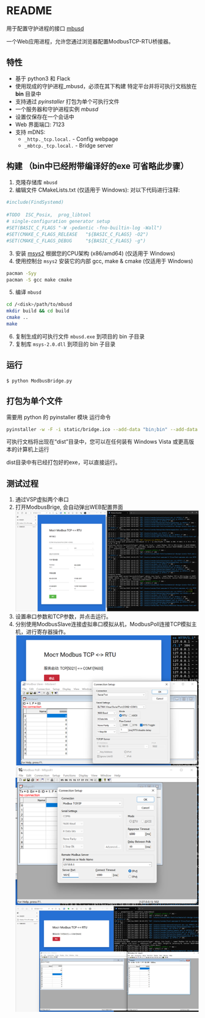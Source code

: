 # README

用于配置守护进程的接口 [mbusd](https://github.com/3cky/mbusd)

一个Web应用进程，允许您通过浏览器配置ModbusTCP-RTU桥接器。

## 特性

* 基于 python3 和 Flack
* 使用现成的守护进程_mbusd，必须在其下构建
特定平台并将可执行文档放在 **bin** 目录中
* 支持通过 _pyinstaller_ 打包为单个可执行文件
* 一个服务器和守护进程实例 _mbusd_
* 设置仅保存在一个会话中
* Web 界面端口: 7123
* 支持 mDNS:
  * `_http._tcp.local.` - Config webpage
  * `_mbtcp._tcp.local.` - Bridge server

## 构建 （bin中已经附带编译好的exe 可省略此步骤）

1. 克隆存储库 `mbusd`
2. 编辑文件 CMakeLists.txt (仅适用于 Windows):
    对以下代码进行注释:

```bash
#include(FindSystemd)

#TODO  ISC_Posix,  prog_libtool
# single-configuration generator setup
#SET(BASIC_C_FLAGS "-W -pedantic -fno-builtin-log -Wall")
#SET(CMAKE_C_FLAGS_RELEASE   "${BASIC_C_FLAGS} -O2")
#SET(CMAKE_C_FLAGS_DEBUG     "${BASIC_C_FLAGS} -g")
```

3. 安装 [msys2](https://www.msys2.org/) 根据您的CPU架构 (x86/amd64) (仅适用于 Windows)
4. 使用控制台 `msys2` 安装它的内部 gcc, make & cmake (仅适用于 Windows)

```bash
pacman -Syy
pacman -S gcc make cmake
```

5. 编译 `mbusd`

```bash
cd /<disk>/path/to/mbusd
mkdir build && cd build
cmake ..
make
```

6. 复制生成的可执行文件 `mbusd.exe` 到项目的 bin 子目录
7. 复制库 `msys-2.0.dll` 到项目的 bin 子目录

## 运行

`$ python ModbusBridge.py`

## 打包为单个文件

需要用 python 的 pyinstaller 模块
运行命令

```bash
pyinstaller -w -F -i static/bridge.ico --add-data "bin;bin" --add-data "static;static" --add-data "templates;templates" ModbusBridge.py 
```

可执行文档将出现在“dist”目录中，您可以在任何装有 Windows Vista 或更高版本的计算机上运行

dist目录中有已经打包好的exe，可以直接运行。

## 测试过程

1. 通过VSP虚拟两个串口
2. 打开ModbusBrige, 会自动弹出WEB配置界面
   ![alt text](screenshot/01.png)
3. 设置串口参数和TCP参数，并点击运行。
4. 分别使用ModbusSlave连接虚拟串口模拟从机，ModbusPoll连接TCP模拟主机，进行寄存器操作。
   ![alt text](screenshot/02.png)
   ![alt text](screenshot/03.png)
   ![alt text](screenshot/04.png)